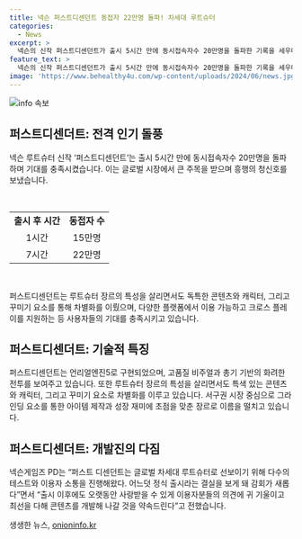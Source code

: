 ```yaml
---
title: 넥슨 퍼스트디센던트 동접자 22만명 돌파! 차세대 루트슈터
categories:
  - News
excerpt: >
  넥슨의 신작 퍼스트디센던트가 출시 5시간 만에 동시접속자수 20만명을 돌파한 기록을 세우며 글로벌 시장에서 큰 주목을 받았다. 이 게임은 언리얼엔진5로 구현한 고품질 비주얼과 총기 기반의 화려한 전투를 내세우며 루트슈터 장르의 새로운 히트작으로 떠오르고 있다. 퍼스트디센던트는 개성있는 콘텐츠와 특색있는 캐릭터, 다양한 꾸미기 수집 요소 등으로 차별화를 꾀하며 PC와 콘솔 등 다양한 플랫폼에서 이용 가능하며 크로스 플레이도 지원한다. 이범준 넥슨게임즈 PD가 “출시 이후에도 오랫동안 사랑받을 수 있게 이용자분들의 의견에 귀 기울이고 최선을 다해 콘텐츠를 개발해 나갈 것”이라고 밝혀 기대감을 높이고 있다.
feature_text: >
  넥슨의 신작 퍼스트디센던트가 출시 5시간 만에 동시접속자수 20만명을 돌파한 기록을 세우며 글로벌 시장에서 큰 주목을 받았다. 이 게임은 언리얼엔진5로 구현한 고품질 비주얼과 총기 기반의 화려한 전투를 내세우며 루트슈터 장르의 새로운 히트작으로 떠오르고 있다. 퍼스트디센던트는 개성있는 콘텐츠와 특색있는 캐릭터, 다양한 꾸미기 수집 요소 등으로 차별화를 꾀하며 PC와 콘솔 등 다양한 플랫폼에서 이용 가능하며 크로스 플레이도 지원한다. 이범준 넥슨게임즈 PD가 “출시 이후에도 오랫동안 사랑받을 수 있게 이용자분들의 의견에 귀 기울이고 최선을 다해 콘텐츠를 개발해 나갈 것”이라고 밝혀 기대감을 높이고 있다.
image: 'https://www.behealthy4u.com/wp-content/uploads/2024/06/news.jpg'
---
```


<p><img src="https://www.behealthy4u.com/wp-content/uploads/2024/06/news.jpg" alt="info 속보" /></p>

<h2 data-ke-size="size26">퍼스트디센더트: 전격 인기 돌풍</h2>

<p data-ke-size="size16">넥슨 루트슈터 신작 ‘퍼스트디센던트’는 출시 5시간 만에 동시접속자수 20만명을 돌파하며 기대를 충족시켰습니다. 이는 글로벌 시장에서 큰 주목을 받으며 흥행의 청신호를 보냈습니다.</p>

<p><br></p>

<table>
  <tr>
    <td style="text-align: center; height: 17px;"><b>출시 후 시간</b></td>
    <td style="text-align: center; height: 17px;"><b>동접자 수</b></td>
  </tr>
  <tr>
    <td style="text-align: center; height: 17px;">1시간</td>
    <td style="text-align: center; height: 17px;">15만명</td>
  </tr>
  <tr>
    <td style="text-align: center; height: 17px;">7시간</td>
    <td style="text-align: center; height: 17px;">22만명</td>
  </tr>
</table>

<p><br></p>

<p data-ke-size="size16">퍼스트디센던트는 루트슈터 장르의 특성을 살리면서도 독특한 콘텐츠와 캐릭터, 그리고 꾸미기 요소를 통해 차별화를 이뤘으며, 다양한 플랫폼에서 이용 가능하고 크로스 플레이를 지원하는 등 사용자들의 기대를 충족시키고 있습니다.</p>

<h2 data-ke-size="size26">퍼스트디센더트: 기술적 특징</h2>

<p data-ke-size="size16">퍼스트디센던트는 언리얼엔진5로 구현되었으며, 고품질 비주얼과 총기 기반의 화려한 전투를 보여주고 있습니다. 또한 루트슈터 장르의 특성을 살리면서도 특색 있는 콘텐츠와 캐릭터, 그리고 꾸미기 요소로 차별화를 이루고 있습니다. 서구권 시장 중심으로 그라인딩 요소를 통한 아이템 제작과 성장 재미에 초점을 맞춘 장르로 이름을 떨치고 있습니다.</p>

<h2 data-ke-size="size26">퍼스트디센더트: 개발진의 다짐</h2>

<p data-ke-size="size16">넥슨게임즈 PD는 “퍼스트 디센던트는 글로벌 차세대 루트슈터로 선보이기 위해 다수의 테스트와 이용자 소통을 진행해왔다. 어느덧 정식 출시라는 결실을 보게 돼 감회가 새롭다”면서 “출시 이후에도 오랫동안 사랑받을 수 있게 이용자분들의 의견에 귀 기울이고 최선을 다해 콘텐츠를 개발해 나갈 것을 약속드린다”고 전했습니다.</p>
생생한 뉴스, <a href="https://onioninfo.kr" rel="dofollow">onioninfo.kr</a>


